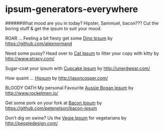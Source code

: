 ipsum-generators-everywhere
===========================

######What mood are you in today? Hipster, Sammuel, bacon??? Cut the boring stuff & get the ipsum to suit your mood.


ROAR ... Feeling a bit fiesty get some [Dino Ipsum](http://dinoipsum.herokuapp.com/) by https://github.com/alexnormand

Need some pussy? Head over to [Cat Ipsum](http://www.catipsum.com) to litter your copy with kitty by http://www.ptracy.com/

Sugar-coat your ipsum with [Cupcake Ipsum](http://www.cupcakeipsum.com) by http://unerdwear.com/

How quaint ... [Hipsum](http://hipsum.co) by http://jasoncosper.com/

BLOODY OATH My personal Favourite [Aussie Bogan Ipsum](http://boganipsum.com) by http://www.rocketmen.io/

Get some pork on your fork at [Bacon Ipsum](http://baconipsum.com) by https://github.com/petenelson/bacon-ipsum

Don't dig on swine? Us the [Vegie Ipsum](http://veggieipsum.com) for vegetarians by http://peopledesign.com/

